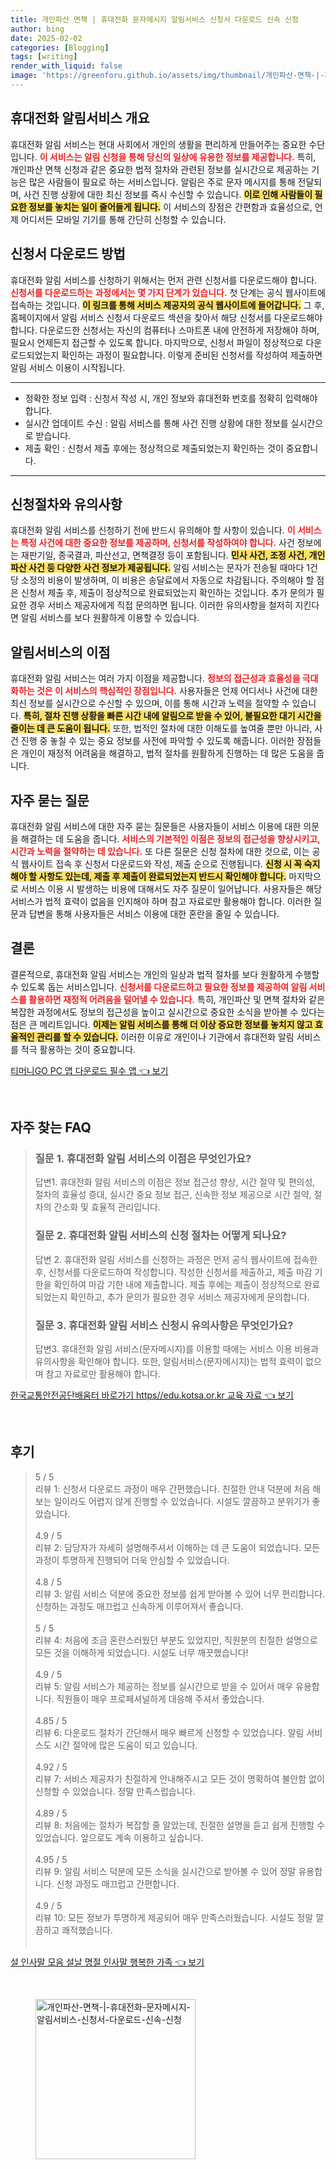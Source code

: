 ```yaml
---
title: 개인파산 면책 | 휴대전화 문자메시지 알림서비스 신청서 다운로드 신속 신청
author: bing
date: 2025-02-02
categories: [Blogging]
tags: [writing]
render_with_liquid: false
image: 'https://greenforu.github.io/assets/img/thumbnail/개인파산-면책-|-휴대전화-문자메시지-알림서비스-신청서-다운로드-신속-신청.webp'
---
```



<h2 id='휴대전화_알림서비스_개요'>휴대전화 알림서비스 개요</h2>

<p>휴대전화 알림 서비스는 현대 사회에서 개인의 생활을 편리하게 만들어주는 중요한 수단입니다. <b><span style="color: #ee2323;">이 서비스는 알림 신청을 통해 당신의 일상에 유용한 정보를 제공합니다.</span></b> 특히, 개인파산 면책 신청과 같은 중요한 법적 절차와 관련된 정보를 실시간으로 제공하는 기능은 많은 사람들이 필요로 하는 서비스입니다. 알림은 주로 문자 메시지를 통해 전달되며, 사건 진행 상황에 대한 최신 정보를 즉시 수신할 수 있습니다. <b><span style="background-color: #ffe066;">이로 인해 사람들이 필요한 정보를 놓치는 일이 줄어들게 됩니다.</span></b> 이 서비스의 장점은 간편함과 효율성으로, 언제 어디서든 모바일 기기를 통해 간단히 신청할 수 있습니다.</p>

<h2 id='신청서_다운로드_방법'>신청서 다운로드 방법</h2>

<p>휴대전화 알림 서비스를 신청하기 위해서는 먼저 관련 신청서를 다운로드해야 합니다. <b><span style="color: #ee2323;">신청서를 다운로드하는 과정에서는 몇 가지 단계가 있습니다.</span></b> 첫 단계는 공식 웹사이트에 접속하는 것입니다. <b><span style="background-color: #ffe066;">이 링크를 통해 서비스 제공자의 공식 웹사이트에 들어갑니다.</span></b> 그 후, 홈페이지에서 알림 서비스 신청서 다운로드 섹션을 찾아서 해당 신청서를 다운로드해야 합니다. 다운로드한 신청서는 자신의 컴퓨터나 스마트폰 내에 안전하게 저장해야 하며, 필요시 언제든지 접근할 수 있도록 합니다. 마지막으로, 신청서 파일이 정상적으로 다운로드되었는지 확인하는 과정이 필요합니다. 이렇게 준비된 신청서를 작성하여 제출하면 알림 서비스 이용이 시작됩니다.</p>

<hr />

<ul>
    <li>정확한 정보 입력 : 신청서 작성 시, 개인 정보와 휴대전화 번호를 정확히 입력해야 합니다.</li>
    <li>실시간 업데이트 수신 : 알림 서비스를 통해 사건 진행 상황에 대한 정보를 실시간으로 받습니다.</li>
    <li>제출 확인 : 신청서 제출 후에는 정상적으로 제출되었는지 확인하는 것이 중요합니다.</li>
</ul>

<hr />

<h2 id='신청절차와_유의사항'>신청절차와 유의사항</h2>

<p>휴대전화 알림 서비스를 신청하기 전에 반드시 유의해야 할 사항이 있습니다. <b><span style="color: #ee2323;">이 서비스는 특정 사건에 대한 중요한 정보를 제공하며, 신청서를 작성하여야 합니다.</span></b> 사건 정보에는 재판기일, 종국결과, 파산선고, 면책결정 등이 포함됩니다. <b><span style="background-color: #ffe066;">민사 사건, 조정 사건, 개인파산 사건 등 다양한 사건 정보가 제공됩니다.</span></b> 알림 서비스는 문자가 전송될 때마다 1건당 소정의 비용이 발생하며, 이 비용은 송달료에서 자동으로 차감됩니다. 주의해야 할 점은 신청서 제출 후, 제출이 정상적으로 완료되었는지 확인하는 것입니다. 추가 문의가 필요한 경우 서비스 제공자에게 직접 문의하면 됩니다. 이러한 유의사항을 철저히 지킨다면 알림 서비스를 보다 원활하게 이용할 수 있습니다.</p>

<h2 id='알림서비스의_이점'>알림서비스의 이점</h2>

<p>휴대전화 알림 서비스는 여러 가지 이점을 제공합니다. <b><span style="color: #ee2323;">정보의 접근성과 효율성을 극대화하는 것은 이 서비스의 핵심적인 장점입니다.</span></b> 사용자들은 언제 어디서나 사건에 대한 최신 정보를 실시간으로 수신할 수 있으며, 이를 통해 시간과 노력을 절약할 수 있습니다. <b><span style="background-color: #ffe066;">특히, 절차 진행 상황을 빠른 시간 내에 알림으로 받을 수 있어, 불필요한 대기 시간을 줄이는 데 큰 도움이 됩니다.</span></b> 또한, 법적인 절차에 대한 이해도를 높여줄 뿐만 아니라, 사건 진행 중 놓칠 수 있는 중요 정보를 사전에 파악할 수 있도록 해줍니다. 이러한 장점들은 개인이 재정적 어려움을 해결하고, 법적 절차를 원활하게 진행하는 데 많은 도움을 줍니다.</p>

<h2 id='자주_묻는_질문'>자주 묻는 질문</h2>

<p>휴대전화 알림 서비스에 대한 자주 묻는 질문들은 사용자들이 서비스 이용에 대한 의문을 해결하는 데 도움을 줍니다. <b><span style="color: #ee2323;">서비스의 기본적인 이점은 정보의 접근성을 향상시키고, 시간과 노력을 절약하는 데 있습니다.</span></b> 또 다른 질문은 신청 절차에 대한 것으로, 이는 공식 웹사이트 접속 후 신청서 다운로드와 작성, 제출 순으로 진행됩니다. <b><span style="background-color: #ffe066;">신청 시 꼭 숙지해야 할 사항도 있는데, 제출 후 제출이 완료되었는지 반드시 확인해야 합니다.</span></b> 마지막으로 서비스 이용 시 발생하는 비용에 대해서도 자주 질문이 일어납니다. 사용자들은 해당 서비스가 법적 효력이 없음을 인지해야 하며 참고 자료로만 활용해야 합니다. 이러한 질문과 답변을 통해 사용자들은 서비스 이용에 대한 혼란을 줄일 수 있습니다.</p>

<h2 id='결론'>결론</h2>

<p>결론적으로, 휴대전화 알림 서비스는 개인의 일상과 법적 절차를 보다 원활하게 수행할 수 있도록 돕는 서비스입니다. <b><span style="color: #ee2323;">신청서를 다운로드하고 필요한 정보를 제공하여 알림 서비스를 활용하면 재정적 어려움을 덜어낼 수 있습니다.</span></b> 특히, 개인파산 및 면책 절차와 같은 복잡한 과정에서도 정보의 접근성을 높이고 실시간으로 중요한 소식을 받아볼 수 있다는 점은 큰 메리트입니다. <b><span style="background-color: #ffe066;">이제는 알림 서비스를 통해 더 이상 중요한 정보를 놓치지 않고 효율적인 관리를 할 수 있습니다.</span></b> 이러한 이유로 개인이나 기관에서 휴대전화 알림 서비스를 적극 활용하는 것이 중요합니다.</p>


<p><a class="click-button" title="티머니GO PC 앱 다운로드 필수 앱" href="https://greenforu.github.io/posts/%ED%8B%B0%EB%A8%B8%EB%8B%88GO-PC-%EC%95%B1-%EB%8B%A4%EC%9A%B4%EB%A1%9C%EB%93%9C-%ED%95%84%EC%88%98-%EC%95%B1/" rel="dofollow">티머니GO PC 앱 다운로드 필수 앱 👈 보기</a></p><br>
<h2 id='자주_찾는_FAQ'>자주 찾는 FAQ</h2>
<div itemscope="" itemtype="https://schema.org/FAQPage"> 
<blockquote> 
<div itemscope="" itemprop="mainEntity" itemtype="https://schema.org/Question"> 
<h3 itemprop="name">질문 1. 휴대전화 알림 서비스의 이점은 무엇인가요? </h3> 
<div itemscope="" itemprop="acceptedAnswer" itemtype="https://schema.org/Answer"> 
<span itemprop="text"> 
<p>답변1. 휴대전화 알림 서비스의 이점은 정보 접근성 향상, 시간 절약 및 편의성, 절차의 효율성 증대, 실시간 중요 정보 접근, 신속한 정보 제공으로 시간 절약, 절차의 간소화 및 효율적 관리입니다.</p> 
</span> 
</div> 
</div> 

<div itemscope="" itemprop="mainEntity" itemtype="https://schema.org/Question"> 
<h3 itemprop="name">질문 2. 휴대전화 알림 서비스의 신청 절차는 어떻게 되나요? </h3> 
<div itemscope="" itemprop="acceptedAnswer" itemtype="https://schema.org/Answer"> 
<span itemprop="text"> 
<p>답변 2. 휴대전화 알림 서비스를 신청하는 과정은 먼저 공식 웹사이트에 접속한 후, 신청서를 다운로드하여 작성합니다. 작성한 신청서를 제출하고, 제출 마감 기한을 확인하여 마감 기한 내에 제출합니다. 제출 후에는 제출이 정상적으로 완료되었는지 확인하고, 추가 문의가 필요한 경우 서비스 제공자에게 문의합니다.</p> 
</span> 
</div> 
</div> 

<div itemscope="" itemprop="mainEntity" itemtype="https://schema.org/Question"> 
<h3 itemprop="name">질문 3. 휴대전화 알림 서비스 신청시 유의사항은 무엇인가요?</h3> 
<div itemscope="" itemprop="acceptedAnswer" itemtype="https://schema.org/Answer"> 
<span itemprop="text"> 
<p>답변3. 휴대전화 알림 서비스(문자메시지)를 이용할 때에는 서비스 이용 비용과 유의사항을 확인해야 합니다. 또한, 알림서비스(문자메시지)는 법적 효력이 없으며 참고 자료로만 활용해야 합니다.</p> 
</span> 
</div> 
</div> 
</blockquote> 
</div>
<p><a class="click-button" title="한국교통안전공단배움터 바로가기 https//edu.kotsa.or.kr 교육 자료" href="https://greenforu.github.io/posts/%ED%95%9C%EA%B5%AD%EA%B5%90%ED%86%B5%EC%95%88%EC%A0%84%EA%B3%B5%EB%8B%A8%EB%B0%B0%EC%9B%80%ED%84%B0-%EB%B0%94%EB%A1%9C%EA%B0%80%EA%B8%B0-httpsedu.kotsa.or.kr-%EA%B5%90%EC%9C%A1-%EC%9E%90%EB%A3%8C/" rel="dofollow">한국교통안전공단배움터 바로가기 https//edu.kotsa.or.kr 교육 자료 👈 보기</a></p><br>
<h2 id='후기'>후기</h2>
<div itemscope itemtype="https://schema.org/Product">
  <blockquote>
  <div itemprop="review" itemscope itemtype="https://schema.org/Review">
      <div itemprop="reviewRating" itemscope itemtype="https://schema.org/Rating"> <span itemprop="ratingValue">5</span> / <span itemprop="bestRating">5</span> </div>
      <span itemprop="reviewBody">리뷰 1: 신청서 다운로드 과정이 매우 간편했습니다. 친절한 안내 덕분에 처음 해보는 일이라도 어렵지 않게 진행할 수 있었습니다. 시설도 깔끔하고 분위기가 좋았습니다.</span>
  </div>
  <br>
  <div itemprop="review" itemscope itemtype="https://schema.org/Review">
      <div itemprop="reviewRating" itemscope itemtype="https://schema.org/Rating"> <span itemprop="ratingValue">4.9</span> / <span itemprop="bestRating">5</span> </div>
      <span itemprop="reviewBody">리뷰 2: 담당자가 자세히 설명해주셔서 이해하는 데 큰 도움이 되었습니다. 모든 과정이 투명하게 진행되어 더욱 안심할 수 있었습니다.</span>
  </div>
  <br>
  <div itemprop="review" itemscope itemtype="https://schema.org/Review">
      <div itemprop="reviewRating" itemscope itemtype="https://schema.org/Rating"> <span itemprop="ratingValue">4.8</span> / <span itemprop="bestRating">5</span> </div>
      <span itemprop="reviewBody">리뷰 3: 알림 서비스 덕분에 중요한 정보를 쉽게 받아볼 수 있어 너무 편리합니다. 신청하는 과정도 매끄럽고 신속하게 이루어져서 좋습니다.</span>
  </div>
  <br>
  <div itemprop="review" itemscope itemtype="https://schema.org/Review">
      <div itemprop="reviewRating" itemscope itemtype="https://schema.org/Rating"> <span itemprop="ratingValue">5</span> / <span itemprop="bestRating">5</span> </div>
      <span itemprop="reviewBody">리뷰 4: 처음에 조금 혼란스러웠던 부분도 있었지만, 직원분의 친절한 설명으로 모든 것을 이해하게 되었습니다. 시설도 너무 깨끗했습니다!</span>
  </div>
  <br>
  <div itemprop="review" itemscope itemtype="https://schema.org/Review">
      <div itemprop="reviewRating" itemscope itemtype="https://schema.org/Rating"> <span itemprop="ratingValue">4.9</span> / <span itemprop="bestRating">5</span> </div>
      <span itemprop="reviewBody">리뷰 5: 알림 서비스가 제공하는 정보를 실시간으로 받을 수 있어서 매우 유용합니다. 직원들이 매우 프로페셔널하게 대응해 주셔서 좋았습니다.</span>
  </div>
  <br>
  <div itemprop="review" itemscope itemtype="https://schema.org/Review">
      <div itemprop="reviewRating" itemscope itemtype="https://schema.org/Rating"> <span itemprop="ratingValue">4.85</span> / <span itemprop="bestRating">5</span> </div>
      <span itemprop="reviewBody">리뷰 6: 다운로드 절차가 간단해서 매우 빠르게 신청할 수 있었습니다. 알림 서비스도 시간 절약에 많은 도움이 되고 있습니다.</span>
  </div>
  <br>
  <div itemprop="review" itemscope itemtype="https://schema.org/Review">
      <div itemprop="reviewRating" itemscope itemtype="https://schema.org/Rating"> <span itemprop="ratingValue">4.92</span> / <span itemprop="bestRating">5</span> </div>
      <span itemprop="reviewBody">리뷰 7: 서비스 제공자가 친절하게 안내해주시고 모든 것이 명확하여 불안함 없이 신청할 수 있었습니다. 정말 만족스럽습니다.</span>
  </div>
  <br>
  <div itemprop="review" itemscope itemtype="https://schema.org/Review">
      <div itemprop="reviewRating" itemscope itemtype="https://schema.org/Rating"> <span itemprop="ratingValue">4.89</span> / <span itemprop="bestRating">5</span> </div>
      <span itemprop="reviewBody">리뷰 8: 처음에는 절차가 복잡할 줄 알았는데, 친절한 설명을 듣고 쉽게 진행할 수 있었습니다. 앞으로도 계속 이용하고 싶습니다.</span>
  </div>
  <br>
  <div itemprop="review" itemscope itemtype="https://schema.org/Review">
      <div itemprop="reviewRating" itemscope itemtype="https://schema.org/Rating"> <span itemprop="ratingValue">4.95</span> / <span itemprop="bestRating">5</span> </div>
      <span itemprop="reviewBody">리뷰 9: 알림 서비스 덕분에 모든 소식을 실시간으로 받아볼 수 있어 정말 유용합니다. 신청 과정도 매끄럽고 간편합니다.</span>
  </div>
  <br>
  <div itemprop="review" itemscope itemtype="https://schema.org/Review">
      <div itemprop="reviewRating" itemscope itemtype="https://schema.org/Rating"> <span itemprop="ratingValue">4.9</span> / <span itemprop="bestRating">5</span> </div>
      <span itemprop="reviewBody">리뷰 10: 모든 정보가 투명하게 제공되어 매우 만족스러웠습니다. 시설도 정말 깔끔하고 쾌적했습니다.</span>
  </div>
  <br>
  </blockquote>
</div>
<p><a class="click-button" title="설 인사말 모음 설날 명절 인사말 행복한 가족" href="https://greenforu.github.io/posts/%EC%84%A4-%EC%9D%B8%EC%82%AC%EB%A7%90-%EB%AA%A8%EC%9D%8C-%EC%84%A4%EB%82%A0-%EB%AA%85%EC%A0%88-%EC%9D%B8%EC%82%AC%EB%A7%90-%ED%96%89%EB%B3%B5%ED%95%9C-%EA%B0%80%EC%A1%B1/" rel="dofollow">설 인사말 모음 설날 명절 인사말 행복한 가족 👈 보기</a></p><br>
<figure class="image"><img src="https://greenforu.github.io/assets/img/thumbnail/개인파산-면책-|-휴대전화-문자메시지-알림서비스-신청서-다운로드-신속-신청.webp" alt="개인파산-면책-|-휴대전화-문자메시지-알림서비스-신청서-다운로드-신속-신청" width="256" height="256"></figure>